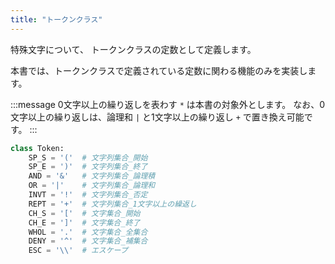 ```yaml
---
title: "トークンクラス"
---
```


特殊文字について、 トークンクラスの定数として定義します。

本書では、トークンクラスで定義されている定数に関わる機能のみを実装します。

:::message
0文字以上の繰り返しを表わす `*` は本書の対象外とします。
なお、0文字以上の繰り返しは、論理和 `|` と1文字以上の繰り返し `+` で置き換え可能です。
:::

``` python:token.py:spex-m8p-py/src/spexm8p/token.py
class Token:
    SP_S = '('  # 文字列集合_開始
    SP_E = ')'  # 文字列集合_終了
    AND = '&'   # 文字列集合_論理積
    OR = '|'    # 文字列集合_論理和
    INVT = '!'  # 文字列集合_否定
    REPT = '+'  # 文字列集合_1文字以上の繰返し
    CH_S = '['  # 文字集合_開始
    CH_E = ']'  # 文字集合_終了
    WHOL = '.'  # 文字集合_全集合
    DENY = '^'  # 文字集合_補集合
    ESC = '\\'  # エスケープ

```